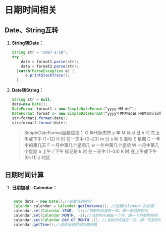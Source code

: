 # 日期时间相关
## Date、String互转
1. __String转Date：__
      
      ```java
      String str = "2007-1-18";
      try {
          date = format1.parse(str);
          data = format2.parse(str); 
        }catch(ParseException e) {
            e.printStackTrace();
        }   
    ```

2. __Date转String：__
    ```java
    String str = null;
    date=new Date();
    DateFormat format1 = new SimpleDateFormat(“yyyy-MM-dd”);
    DateFormat format 2= new SimpleDateFormat(“yyyy年MM月dd日 HH时mm分ss秒”);
    str=format1.format(date);
    str=format2.format(date);
    ```


    >SimpleDateFormat函数语法：
    G 年代标志符
    y 年
    M 月
    d 日
    h 时 在上午或下午 (1~12)
    H 时 在一天中 (0~23)
    m 分
    s 秒
    S 毫秒
    E 星期
    D 一年中的第几天
    F 一月中第几个星期几
    w 一年中第几个星期
    W 一月中第几个星期
    a 上午 / 下午 标记符 
    k 时 在一天中 (1~24)
    K 时 在上午或下午 (0~11)
    z 时区

## 日期时间计算
1. __日期加减--Calendar：__

```java

    Date date = new Date();//获取当前时间 
    Calendar calendar = Calendar.getInstance(); //创建Calendar 的实例
    calendar.set(Calendar.YEAR, -1);//当前时间减去一年，即一年前的时间 
    calendar.set(Calendar.MONTH, -1);//当前时间减去一个月，即一个月前的时间 
    calendar.set(Calendar.DAY_OF_MONTH,-1); //当前时间减去一天，即一天前的时间
    calendar.getTime();//返回当前时间的毫秒数 

```